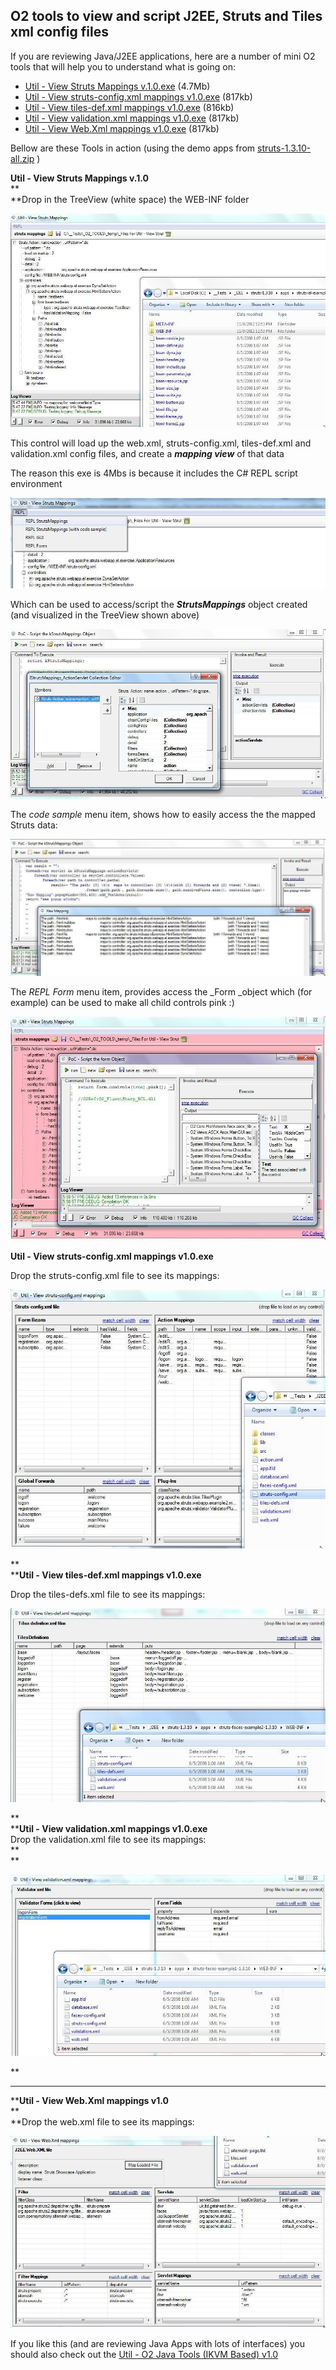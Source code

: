 ##  O2 tools to view and script J2EE, Struts and Tiles xml config files 

If you are reviewing Java/J2EE applications, here are a number of mini O2 tools that will help you to understand what is going on:

  * [Util - View Struts Mappings v.1.0.exe](https://dl.dropbox.com/u/81532342/O2Platform%20Tools/Java/Util%20-%20View%20Struts%20Mappings%20v.1.0.exe) (4.7Mb)
  * [Util - View struts-config.xml mappings v1.0.exe](https://dl.dropbox.com/u/81532342/O2Platform%20Tools/Java/Util%20-%20View%20struts-config.xml%20mappings%20v1.0.exe) (817kb)
  * [Util - View tiles-def.xml mappings v1.0.exe](https://dl.dropbox.com/u/81532342/O2Platform%20Tools/Java/Util%20-%20View%20tiles-def.xml%20mappings%20v1.0.exe) (816kb)
  * [Util - View validation.xml mappings v1.0.exe](https://dl.dropbox.com/u/81532342/O2Platform%20Tools/Java/Util%20-%20View%20validation.xml%20mappings%20v1.0.exe) (817kb)
  * [Util - View Web.Xml mappings v1.0.exe](https://dl.dropbox.com/u/81532342/O2Platform%20Tools/Java/Util%20-%20View%20Web.Xml%20mappings%20v1.0.exe) (817kb)

  


Bellow are these Tools in action (using the demo apps from [struts-1.3.10-all.zip](http://apache.mirrors.timporter.net//struts/binaries/struts-1.3.10-all.zip) )

**Util - View Struts Mappings v.1.0**  
**  
**Drop in the TreeView (white space) the WEB-INF folder

[![](images/CropperCapture_5B19_5D.jpg)](http://1.bp.blogspot.com/-x_XHqj9iFB8/UJ1B-tn-qGI/AAAAAAAAB-o/pVweypVZcXM/s1600/CropperCapture%5B19%5D.jpg)

  
This control will load up the web.xml, struts-config.xml, tiles-def.xml and validation.xml config files, and create a **_mapping view_** of that data

The reason this exe is 4Mbs is because it includes the C# REPL script environment

[![](images/CropperCapture_5B21_5D.jpg)](http://1.bp.blogspot.com/-PJhwowLBKm4/UJ1DkamQyiI/AAAAAAAAB-w/twxAvzbLBgg/s1600/CropperCapture%5B21%5D.jpg)

  


  


Which can be used to access/script the **_StrutsMappings_** object created (and visualized in the TreeView shown above)

  


[![](images/CropperCapture_5B22_5D.jpg)](http://4.bp.blogspot.com/-IlPTjjxRYYo/UJ1Dlfx649I/AAAAAAAAB-0/ZWZTL5HlqKo/s1600/CropperCapture%5B22%5D.jpg)

  
The _code sample_ menu item, shows how to easily access the the mapped Struts data:

[![](images/CropperCapture_5B23_5D.jpg)](http://3.bp.blogspot.com/-DRp1KadJ-Cc/UJ1EPbrcVjI/AAAAAAAAB_A/99NGufy9Eso/s1600/CropperCapture%5B23%5D.jpg)

  
The _REPL Form_ menu item, provides access the _Form _object which (for example) can be used to make all child controls pink :)

[![](images/CropperCapture_5B24_5D.jpg)](http://2.bp.blogspot.com/-3dDlZG0-0kU/UJ1ErcWVoVI/AAAAAAAAB_I/VdHHdKyQGdI/s1600/CropperCapture%5B24%5D.jpg)

**Util - View struts-config.xml mappings v1.0.exe**

Drop the struts-config.xml file to see its mappings:

[![](images/CropperCapture_5B25_5D.jpg)](http://2.bp.blogspot.com/-Y5iPWLcgQ4s/UJ1G1lJGBbI/AAAAAAAAB_Q/h9ph2pgu1KI/s1600/CropperCapture%5B25%5D.jpg)

**  
****Util - View tiles-def.xml mappings v1.0.exe**

Drop the tiles-defs.xml file to see its mappings:

[![](images/CropperCapture_5B26_5D.jpg)](http://4.bp.blogspot.com/-q6Epc4n9Sps/UJ1G2rTJzOI/AAAAAAAAB_U/gfqhcHSD4JQ/s1600/CropperCapture%5B26%5D.jpg)

**  
****Util - View validation.xml mappings v1.0.exe**  
Drop the validation.xml file to see its mappings:  
**  
**  


[![](images/CropperCapture_5B27_5D.jpg)](http://1.bp.blogspot.com/-H5oEN9xxoL0/UJ1G3IU4SkI/AAAAAAAAB_c/o5dQ6il-3xk/s1600/CropperCapture%5B27%5D.jpg)

**  
****  
****Util - View Web.Xml mappings v1.0**  
**  
**Drop the web.xml file to see its mappings:

[![](images/CropperCapture_5B28_5D.jpg)](http://2.bp.blogspot.com/-f8L0CGQrvi4/UJ1G4ZtZAHI/AAAAAAAAB_o/zoe3RlTUNx4/s1600/CropperCapture%5B28%5D.jpg)

If you like this (and are reviewing Java Apps with lots of interfaces) you should also check out the [Util - O2 Java Tools (IKVM Based) v1.0](http://diniscruz.blogspot.com/2012/10/util-o2-java-tools-ikvm-based-v10.html)
